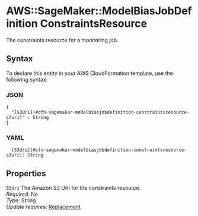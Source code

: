 # AWS::SageMaker::ModelBiasJobDefinition ConstraintsResource<a name="aws-properties-sagemaker-modelbiasjobdefinition-constraintsresource"></a>

The constraints resource for a monitoring job\.

## Syntax<a name="aws-properties-sagemaker-modelbiasjobdefinition-constraintsresource-syntax"></a>

To declare this entity in your AWS CloudFormation template, use the following syntax:

### JSON<a name="aws-properties-sagemaker-modelbiasjobdefinition-constraintsresource-syntax.json"></a>

```
{
  "[S3Uri](#cfn-sagemaker-modelbiasjobdefinition-constraintsresource-s3uri)" : String
}
```

### YAML<a name="aws-properties-sagemaker-modelbiasjobdefinition-constraintsresource-syntax.yaml"></a>

```
  [S3Uri](#cfn-sagemaker-modelbiasjobdefinition-constraintsresource-s3uri): String
```

## Properties<a name="aws-properties-sagemaker-modelbiasjobdefinition-constraintsresource-properties"></a>

`S3Uri`  <a name="cfn-sagemaker-modelbiasjobdefinition-constraintsresource-s3uri"></a>
The Amazon S3 URI for the constraints resource\.  
*Required*: No  
*Type*: String  
*Update requires*: [Replacement](https://docs.aws.amazon.com/AWSCloudFormation/latest/UserGuide/using-cfn-updating-stacks-update-behaviors.html#update-replacement)